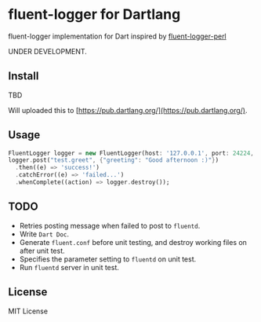 # fluent-logger for Dartlang

fluent-logger implementation for Dart inspired by [fluent-logger-perl](https://github.com/fluent/fluent-logger-perl)

UNDER DEVELOPMENT.

## Install

TBD

Will uploaded this to [https://pub.dartlang.org/](https://pub.dartlang.org/).

## Usage

``` dart
FluentLogger logger = new FluentLogger(host: '127.0.0.1', port: 24224, timeout: 300);
logger.post("test.greet", {"greeting": "Good afternoon :)"})
  .then((e) => 'success!')
  .catchError((e) => 'failed...')
  .whenComplete((action) => logger.destroy());
```

## TODO

- Retries posting message when failed to post to `fluentd`.
- Write `Dart Doc`.
- Generate `fluent.conf` before unit testing, and destroy working files on after unit test.
- Specifies the parameter setting to `fluentd` on unit test.
- Run `fluentd` server in unit test.

## License

MIT License
